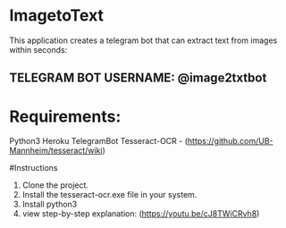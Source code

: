 # ImagetoText
This application creates a telegram bot that can extract text from images within seconds:

## TELEGRAM BOT USERNAME: @image2txtbot

# Requirements:
Python3 
Heroku 
TelegramBot
Tesseract-OCR - (https://github.com/UB-Mannheim/tesseract/wiki)

#Instructions
1. Clone the project.
2. Install the tesseract-ocr.exe file in your system.
3. Install python3
4. view step-by-step explanation: (https://youtu.be/cJ8TWiCRvh8)
